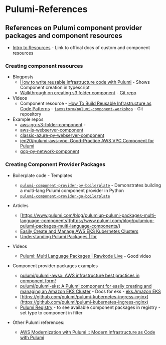 # Pulumi-References

## References on Pulumi component provider packages and component resources


- [Intro to Resources](https://www.pulumi.com/docs/intro/concepts/resources/) - Link to offical docs of custom and component resources 
### Creating component resources 
  - Blogposts
    - [How to write reusable infrastructure code with Pulumi](https://www.novatec-gmbh.de/en/blog/how-to-write-reusable-infrastructure-code-with-pulumi/) - Shows Component creation in typescript
    - [Walkthrough on creating s3 folder component](https://www.pulumi.com/registry/packages/aws/how-to-guides/s3-folder-component/) - [Git repo](https://github.com/pulumi/examples/tree/master/aws-js-s3-folder-component) 
  - Videos
    - Component resource - [How To Build Reusable Infrastructure as Code Patterns](https://www.youtube.com/watch?v=3BaDCrCw5FM)
           - [`jaxxstorm/pulumi-component-workshop`](https://github.com/jaxxstorm/pulumi-component-workshop) - Git repository
  - Example repos
    - [aws-go-s3-folder-component](https://github.com/pulumi/examples/tree/master/aws-go-s3-folder-component) -
    - [aws-js-webserver-component](https://github.com/pulumi/examples/tree/master/aws-js-webserver-component)
    - [classic-azure-py-webserver-component](https://github.com/pulumi/examples/tree/master/classic-azure-py-webserver-component)
    - [jen20/pulumi-aws-vpc: Good-Practice AWS VPC Component for Pulumi](https://github.com/jen20/pulumi-aws-vpc)
    - [gcp-py-network-component](https://github.com/pulumi/examples/tree/master/gcp-py-network-component)

### Creating Component Provider Packages

- Boilerplate code - Templates
  - [`pulumi-component-provider-py-boilerplate`](https://github.com/pulumi/pulumi-component-provider-py-boilerplate) - Demonstrates building a multi-lang Pulumi component provider in Python
  - [`pulumi-component-provider-go-boilerplate`](https://github.com/pulumi/pulumi-component-provider-go-boilerplate) 

- Articles
  - [https://www.pulumi.com/blog/pulumiup-pulumi-packages-multi-language-components](https://www.pulumi.com/blog/pulumiup-pulumi-packages-multi-language-components/)
  - [Easily Create and Manage AWS EKS Kubernetes Clusters](https://www.pulumi.com/blog/easily-create-and-manage-aws-eks-kubernetes-clusters-with-pulumi/)
  - [Understanding Pulumi Packages | lbr](https://www.leebriggs.co.uk/blog/2021/05/17/iac-abstractions.html)

- Videos
  - [Pulumi: Multi Language Packages | Rawkode Live](https://www.youtube.com/watch?v=_RXvNS5N8A8) - Good video 
- Component provider packages examples
  - [pulumi/pulumi-awsx: AWS infrastructure best practices in component form!](https://github.com/pulumi/pulumi-awsx)
  - [pulumi/pulumi-eks: A Pulumi component for easily creating and managing an Amazon EKS Cluster](https://github.com/pulumi/pulumi-eks)
        - Docs for eks - [eks.Amazon EKS](https://www.pulumi.com/registry/packages/eks/api-docs/)
  - [https://github.com/pulumi/pulumi-kubernetes-ingress-nginx](https://github.com/pulumi/pulumi-kubernetes-ingress-nginx)
  - [Pulumi Registry](https://www.pulumi.com/registry/) - to see available component packages in registry - set type to component in filter


 

- Other Pulumi references:
  - [AWS Modernization with Pulumi :: Modern Infrastructure as Code with Pulumi](https://pulumi.awsworkshop.io/)

